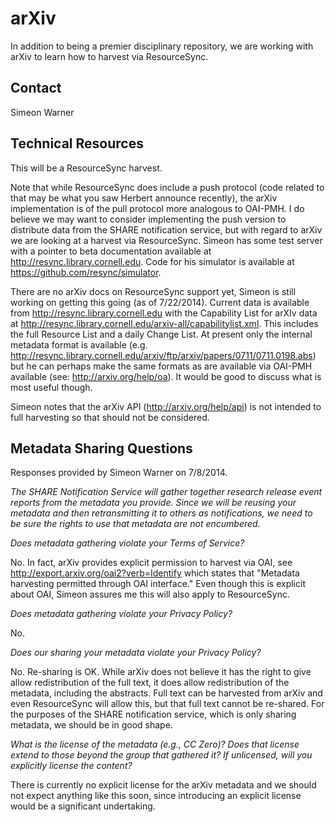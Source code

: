 arXiv
====

In addition to being a premier disciplinary repository, we are working with arXiv to learn how to harvest via ResourceSync.

Contact
----

Simeon Warner

Technical Resources
----

This will be a ResourceSync harvest.

Note that while ResourceSync does include a push protocol (code related to that may be what you saw Herbert announce recently), the arXiv implementation is of the pull protocol more analogous to OAI-PMH. I do believe we may want to consider implementing the push version to distribute data from the SHARE notification service, but with regard to arXiv we are looking at a harvest via ResourceSync. Simeon has some test server with a pointer to beta documentation available at http://resync.library.cornell.edu. Code for his simulator is available at https://github.com/resync/simulator.

There are no arXiv docs on ResourceSync support yet, Simeon is still working on getting this going (as of 7/22/2014). Current data is available from http://resync.library.cornell.edu with the Capability List for arXIv data at http://resync.library.cornell.edu/arxiv-all/capabilitylist.xml. This includes the full Resource List and a daily Change List. At present only the internal metadata format is available (e.g. http://resync.library.cornell.edu/arxiv/ftp/arxiv/papers/0711/0711.0198.abs) but he can perhaps make the same formats as are available via OAI-PMH available (see: http://arxiv.org/help/oa). It would be good to discuss what is most useful though.

Simeon notes that the arXiv API (http://arxiv.org/help/api) is not intended to full harvesting so that should not be considered.

Metadata Sharing Questions
----

Responses provided by Simeon Warner on 7/8/2014.

_The SHARE Notification Service will gather together research release event reports from the metadata you provide. Since we will be reusing your metadata and then retransmitting it to others as notifications, we need to be sure the rights to use that metadata are not encumbered._

_Does metadata gathering violate your Terms of Service?_

No. In fact, arXiv provides explicit permission to harvest via OAI, see http://export.arxiv.org/oai2?verb=Identify which states that "Metadata harvesting permitted through OAI interface." Even though this is explicit about OAI, Simeon assures me this will also apply to ResourceSync.

_Does metadata gathering violate your Privacy Policy?_

No.

_Does our sharing your metadata violate your Privacy Policy?_

No. Re-sharing is OK. While arXiv does not believe it has the right to give allow redistribution of the full text, it does allow redistribution of the metadata, including the abstracts. Full text can be harvested from arXiv and even ResourceSync will allow this, but that full text cannot be re-shared. For the purposes of the SHARE notification service, which is only sharing metadata, we should be in good shape.

_What is the license of the metadata (e.g., CC Zero)? Does that license extend to those beyond the group that gathered it? If unlicensed, will you explicitly license the content?_

There is currently no explicit license for the arXiv metadata and we should not expect anything like this soon, since introducing an explicit license would be a significant undertaking.
